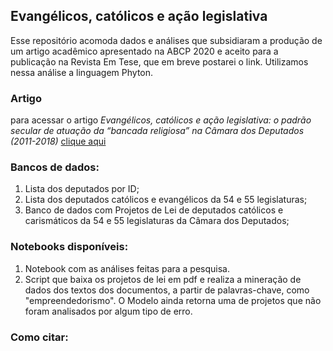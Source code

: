 ## **Evangélicos, católicos e ação legislativa**

Esse repositório acomoda dados e análises que subsidiaram a produção de um artigo acadêmico apresentado na ABCP 2020 e aceito para a publicação na Revista Em Tese, que em breve postarei o link. Utilizamos nessa análise a linguagem Phyton.

### Artigo 

para acessar o artigo *Evangélicos, católicos e ação legislativa: o padrão secular de atuação da “bancada religiosa” na Câmara dos Deputados (2011-2018)* [clique aqui](https://www.researchgate.net/publication/344889153_Evangelicos_catolicos_e_acao_legislativa_a_atuacao_secular_da_bancada_religiosa_na_Camara_dos_Deputados_2011-2018)

### Bancos de dados:

1. Lista dos deputados por ID;
2. Lista dos deputados católicos e evangélicos da 54 e 55 legislaturas;
3. Banco de dados com Projetos de Lei de deputados católicos e carismáticos da 54 e 55 legislaturas da Câmara dos Deputados;

### Notebooks disponíveis:

1. Notebook com as análises feitas para a pesquisa.
2. Script que baixa os projetos de lei em pdf e realiza a mineração de dados dos textos dos documentos, a partir de palavras-chave, como "empreendedorismo". O Modelo ainda retorna uma de projetos que não foram analisados por algum tipo de erro.

### Como citar:

